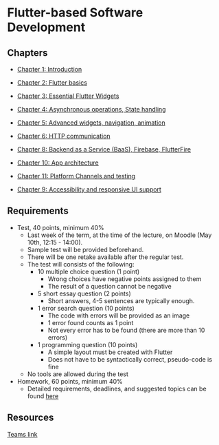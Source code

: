 
# Flutter-based Software Development

## Chapters

- [Chapter 1: Introduction](./material/01.md)
- [Chapter 2: Flutter basics](./material/02.md)
- [Chapter 3: Essential Flutter Widgets](./material/03.md)
- [Chapter 4: Asynchronous operations, State handling](./material/04.md)
- [Chapter 5: Advanced widgets, navigation, animation](./material/05.md)
- [Chapter 6: HTTP communication](./material/06.md)
- [Chapter 8: Backend as a Service (BaaS), Firebase, FlutterFire](./material/08.md)
- [Chapter 10: App architecture](./material/10.md)
- [Chapter 11: Platform Channels and testing](./material/11.md)

- [Chapter 9: Accessibility and responsive UI support](./material/09.md)

## Requirements

 - Test, 40 points, minimum 40%
    - Last week of the term, at the time of the lecture, on Moodle (May 10th, 12:15 - 14:00).
    - Sample test will be provided beforehand.
    - There will be one retake available after the regular test.
    - The test will consists of the following:
      - 10 multiple choice question (1 point)
        - Wrong choices have negative points assigned to them
        - The result of a question cannot be negative
      - 5 short essay question (2 points)
        - Short answers, 4-5 sentences are typically enough.
      - 1 error search question (10 points)
        - The code with errors will be provided as an image
        - 1 error found counts as 1 point
        - Not every error has to be found (there are more than 10 errors)
      - 1 programming question (10 points)
        - A simple layout must be created with Flutter
        - Does not have to be syntactically correct, pseudo-code is fine
    - No tools are allowed during the test
  - Homework, 60 points, minimum 40%
     - Detailed requirements, deadlines, and suggested topics can be found [here](./material/homework.md)

## Resources
[Teams link](https://teams.microsoft.com/l/team/19%3a7d35dc7404c84ca1a1e022b39feac8ac%40thread.tacv2/conversations?groupId=102fff3a-4812-4499-92cb-dc5c3b847c1f&tenantId=6a3548ab-7570-4271-91a8-58da00697029)

